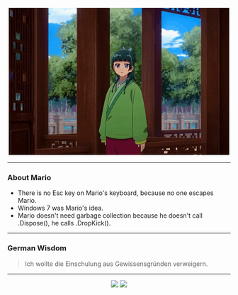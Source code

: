 <p align="center">
  <img src="assets/maomao.gif" />
</p>

---

### About Mario
- There is no Esc key on Mario's keyboard, because no one escapes Mario.
- Windows 7 was Mario's idea.
- Mario doesn't need garbage collection because he doesn't call .Dispose(), he calls .DropKick().

---

### German Wisdom
> Ich wollte die Einschulung aus Gewissensgründen verweigern.

---

<p align="center">
  <a>
    <img height="180em" src="https://github-readme-stats-eight-theta.vercel.app/api?username=Torfkopp&show_icons=true&theme=dark&include_all_commits=true&count_private=true"/>
  </a>
  <a href="https://github.com/Torfkopp?tab=repositories">
    <img height="180em" src="https://github-readme-stats-eight-theta.vercel.app/api/top-langs/?username=torfkopp&layout=compact&theme=dark&langs_count=8&hide=java"/>
  </a>
</p>
